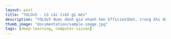 ```yaml
---
layout: post
title: "YOLOv5 - Có cải tiến gì mới"
description: "YOLOv5 được đánh giá nhanh hơn EfficientDet, trong khi đem lại độ chính xác tương đương."
thumb_image: "documentation/sample-image.jpg"
tags: [deep-learning, computer-vision]
---
```

